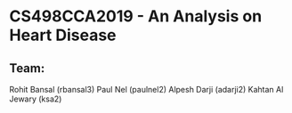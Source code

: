 # CS498CCA2019 - An Analysis on Heart Disease

## **Team:**

Rohit Bansal (rbansal3)
Paul Nel (paulnel2)
Alpesh Darji (adarji2)
Kahtan Al Jewary (ksa2)

